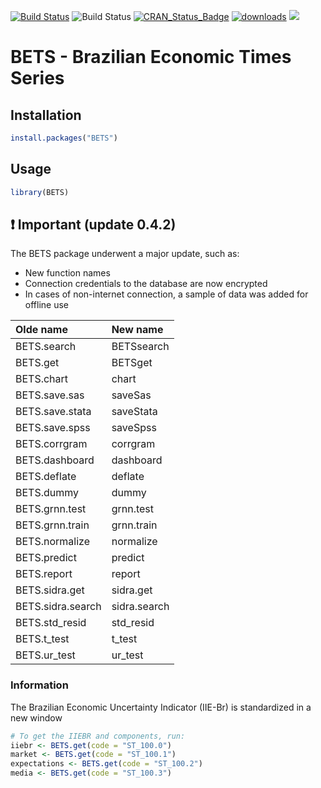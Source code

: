 [![Build Status](https://travis-ci.org/nmecsys/BETS.svg?branch=master)](https://travis-ci.org/nmecsys/BETS) 
![Build Status](https://ci.appveyor.com/api/projects/status/github/nmecsys/BETS?branch=master&svg=true)
[![CRAN_Status_Badge](http://www.r-pkg.org/badges/version/BETS)](https://CRAN.R-project.org/package=BETS) 
[![downloads](http://cranlogs.r-pkg.org/badges/BETS)](http://cran.rstudio.com/web/packages/BETS/index.html)
![](http://cranlogs.r-pkg.org/badges/last-week/BETS?color=blue)

# BETS - Brazilian Economic Times Series

## Installation

```R
install.packages("BETS") 
```
## Usage

```R
library(BETS)
```

## :exclamation: Important (update 0.4.2)

The BETS package underwent a major update, such as:
  - New function names
  - Connection credentials to the database are now encrypted
  - In cases of non-internet connection, a sample of data was added for offline use


|Olde name  | New name   |  
|:---------|:----------|
|BETS.search|BETSsearch|
|BETS.get|BETSget|
|BETS.chart|chart|
|BETS.save.sas|saveSas|
|BETS.save.stata|saveStata|
|BETS.save.spss|saveSpss|
|BETS.corrgram|corrgram|
|BETS.dashboard|dashboard|
|BETS.deflate|deflate|
|BETS.dummy|dummy|
|BETS.grnn.test|grnn.test|
|BETS.grnn.train|grnn.train|
|BETS.normalize|normalize|
|BETS.predict|predict|
|BETS.report|report|
|BETS.sidra.get|sidra.get|
|BETS.sidra.search|sidra.search|
|BETS.std_resid|std_resid|
|BETS.t_test|t_test|
|BETS.ur_test|ur_test|







### Information
 
 The Brazilian Economic Uncertainty Indicator (IIE-Br) is standardized in a new window
 
   ```R
   # To get the IIEBR and components, run:
   iiebr <- BETS.get(code = "ST_100.0")
   market <- BETS.get(code = "ST_100.1")
   expectations <- BETS.get(code = "ST_100.2")
   media <- BETS.get(code = "ST_100.3")
   ```




